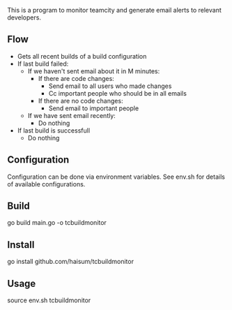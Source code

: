 This is a program to monitor teamcity and generate email alerts to relevant developers.

Flow
--------

- Gets all recent builds of a build configuration
- If last build failed:
	- If we haven't sent email about it in M minutes:
		- If there are code changes:
			- Send email to all users who made changes
			- Cc important people who should be in all emails
		- If there are no code changes:
			- Send email to important people
	- If we have sent email recently:
		- Do nothing
- If last build is successfull
	- Do nothing


Configuration
---------

Configuration can be done via environment variables. See env.sh for details of available configurations.

Build
--------

go build main.go -o tcbuildmonitor

Install
------------

go install github.com/haisum/tcbuildmonitor

Usage
--------

source env.sh
tcbuildmonitor
